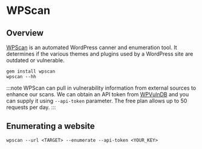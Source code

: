 # WPScan

## Overview

[WPScan](https://github.com/wpscanteam/wpscan) is an automated WordPress canner and enumeration tool. It determines if the various themes and plugins used by a WordPress site are outdated or vulnerable.

```console
gem install wpscan
wpscan --hh
```

:::note
WPScan can pull in vulnerability information from external sources to enhance our scans. We can obtain an API token from [WPVulnDB](https://wpvulndb.com/) and you can supply it using `--api-token` parameter. The free plan allows up to 50 requests per day.
:::

## Enumerating a website

```console
wpscan --url <TARGET> --enumerate --api-token <YOUR_KEY>
```
